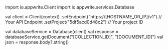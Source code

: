 import io.appwrite.Client
import io.appwrite.services.Database

val client = Client(context)
  .setEndpoint("https://[HOSTNAME_OR_IP]/v1") // Your API Endpoint
  .setProject("5df5acd0d48c2") // Your project ID

val databaseService = Database(client)
val response = databaseService.getDocument("[COLLECTION_ID]", "[DOCUMENT_ID]")
val json = response.body?.string()